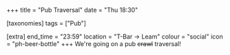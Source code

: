 +++
title = "Pub Traversal"
date = "Thu 18:30"

[taxonomies]
tags = ["Pub"]

[extra]
end_time = "23:59"
location = "T-Bar -> Leam"
colour = "social"
icon = "ph-beer-bottle"
+++
We're going on a pub ~~crawl~~ traversal! 